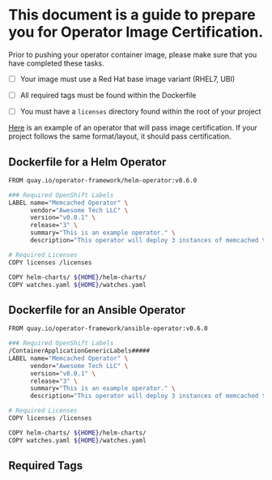 # This document is a guide to prepare you for Operator Image Certification.

Prior to pushing your operator container image, please make sure that you have completed these tasks.

- [ ] Your image must use a Red Hat base image variant (RHEL7, UBI)
- [ ] All required tags must be found within the Dockerfile
- [ ] You must have a `licenses` directory found within the root of your project


[Here]() is an example of an operator that will pass image certification. If your project follows the same format/layout, it should pass certification.


## Dockerfile for a Helm Operator

```bash
FROM quay.io/operator-framework/helm-operator:v0.6.0

### Required OpenShift Labels
LABEL name="Memcached Operator" \
      vendor="Awesome Tech LLC" \
      version="v0.0.1" \
      release="3" \
      summary="This is an example operator." \
      description="This operator will deploy 3 instances of memcached to the cluster."

# Required Licenses
COPY licenses /licenses

COPY helm-charts/ ${HOME}/helm-charts/
COPY watches.yaml ${HOME}/watches.yaml

```

## Dockerfile for an Ansible Operator
```bash
FROM quay.io/operator-framework/ansible-operator:v0.6.0

### Required OpenShift Labels
/ContainerApplicationGenericLabels#####
LABEL name="Memcached Operator" \
      vendor="Awesome Tech LLC" \
      version="v0.0.1" \
      release="3" \
      summary="This is an example operator." \
      description="This operator will deploy 3 instances of memcached to the cluster."

# Required Licenses
COPY licenses /licenses

COPY helm-charts/ ${HOME}/helm-charts/
COPY watches.yaml ${HOME}/watches.yaml


```


## Required Tags
